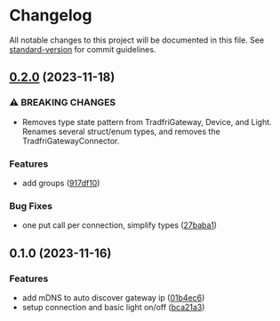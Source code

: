 # Changelog

All notable changes to this project will be documented in this file. See [standard-version](https://github.com/conventional-changelog/standard-version) for commit guidelines.

## [0.2.0](https://github.com/tirithen/tradfri_gateway/compare/v0.1.0...v0.2.0) (2023-11-18)


### ⚠ BREAKING CHANGES

* Removes type state pattern from TradfriGateway,
Device, and Light. Renames several struct/enum types, and removes the
TradfriGatewayConnector.

### Features

* add groups ([917df10](https://github.com/tirithen/tradfri_gateway/commit/917df10ea98849381c76df8de15d45d995235708))


### Bug Fixes

* one put call per connection, simplify types ([27baba1](https://github.com/tirithen/tradfri_gateway/commit/27baba1be6c41b5b362b8bba863387d3cd72c02c))

## 0.1.0 (2023-11-16)


### Features

* add mDNS to auto discover gateway ip ([01b4ec6](https://github.com/tirithen/tradfri_gateway/commit/01b4ec6f664e4298529c493e732ef64efb344209))
* setup connection and basic light on/off ([bca21a3](https://github.com/tirithen/tradfri_gateway/commit/bca21a324c9e38934632ff11a6c20687668ec81c))

